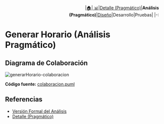 <div align=right>
 
|[🏠️](../../../README.md)|[ 📊](https://raw.githubusercontent.com/mmasias/pySigHor/main/images/RUP/99-seguimiento/diagrama-contexto-administrador.svg)|[Detalle (Pragmático)](../../../00-casos-uso/02-detalle/generarHorario/README.md)|**Análisis (Pragmático)**|[Diseño](../../../../RUP/02-diseno/casos-uso/generarHorario/README.md)|Desarrollo|Pruebas|
|-:
</div>

# Generar Horario (Análisis Pragmático)

## Diagrama de Colaboración

![generarHorario-colaboracion](../../../../../images/RUP/01-analisis/casos-uso/generarHorario/colaboracion.svg)

**Código fuente:** [colaboracion.puml](../../../../RUP/01-analisis/casos-uso/generarHorario/colaboracion.puml)

## Referencias

- [Versión Formal del Análisis](../../../../RUP/01-analisis/casos-uso/generarHorario/README.md)
- [Detalle (Pragmático)](../../../00-casos-uso/02-detalle/generarHorario/README.md)

